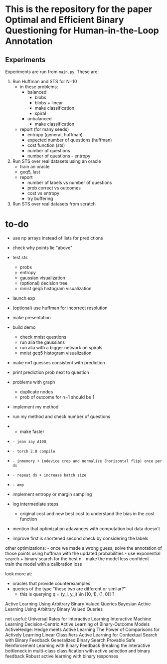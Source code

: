 # This is the repository for the paper **Optimal and Efficient Binary Questioning for Human-in-the-Loop Annotation**

## Experiments
Experiments are run from `main.py`. These are:
1. Run Huffman and STS for N=10
   - in these problems:
        - balanced
            - blobs
            - blobs + linear
            - make classification
            - spiral
        - unbalanced
            - make classification
    - report (for many seeds)
      - entropy (general, huffman)
      - expected number of questions (huffman)
      - cost function (sts)
      - number of questions
      - number of questions - entropy
2. Run STS over real datasets using an oracle
    - train an oracle
    - geq5, last
    - report
        - number of labels vs number of questions
        - prob correct vs outcomes
        - cost vs entropy
        - try buffering
3. Run STS over real datasets from scratch


# to-do
- use np arrays instead of lists for predictions
- check why points lie "above"
- test sts
    - probs
    - entropy
    - gaussian visualization
    - (optional) decision tree
    - mnist geq5 histogram visualization
- launch exp
- (optional) use huffman for incorrect resolution
- make presentation
- build demo

    - check mnist questions
    - run alia the gaussians
    - run alia with a bigger network on spirals
    - mnist geq5 histogram visualization
- make n=1 guesses consistent with prediction
- print prediction prob next to question

- problems with graph
    - duplicate nodes
    - prob of outcome for n=1 should be 1


- implement my method
- run my method and check number of questions

- - make faster
-     - jean zay A100
-     - torch 2.0 compile
-     - inmemory + indevice crop and normalize (horizontal flip) once per ds
-     - repeat ds + increase batch size
-     - amp

- implement entropy or margin sampling

- log intermediate steps
    - original cost and new best cost to understand the bias in the cost function

- mention that optimization adavances with computation but data doesn't 

- improve first is shortened second check by considering the labels

other optimizations:
    - once we made a wrong guess, solve the annotation of those points using huffman with the updated probabilities
    - use exponential search + binary search for the best n
    - make the model less confident 
    - train the model with a calibration loss

look more at:
- oracles that provide counterexamples
- queries of the type "these two are different or similar?"
    - this is querying q = (y_i, y_j) \in [(0, 1), (1, 0)] ?


Active Learning Using Arbitrary Binary Valued Queries
Bayesian Active Learning Using Arbitrary Binary Valued Queries

not useful:
Universal Rates for Interactive Learning
Interactive Machine Learning
Decision-Centric Active Learning of  Binary-Outcome Models
ActiveHedge: Hedge meets Active Learning The Power of Comparisons for Actively Learning Linear Classifiers
Active Learning for Contextual Search with Binary Feedback
Generalized Binary Search
Provable Safe Reinforcement Learning with Binary Feedback
Breaking the interactive bottleneck in multi-class classification with active selection and binary feedback
Robust active learning with binary responses



